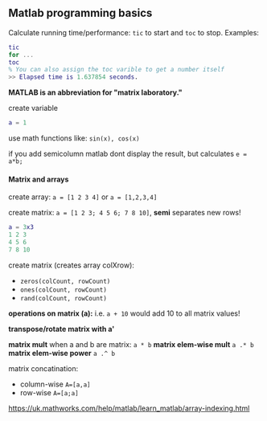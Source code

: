 ## Matlab programming basics

Calculate running time/performance:
`tic` to start and `toc` to stop. Examples:

```matlab
tic
for ...
toc
% You can also assign the toc varible to get a number itself
>> Elapsed time is 1.637854 seconds.
```

**MATLAB is an abbreviation for "matrix laboratory."**

create variable

```matlab
a = 1
```

use math functions like: `sin(x), cos(x)`

if you add semicolumn matlab dont display the result, but calculates `e = a*b;`

#### Matrix and arrays

create array: `a = [1 2 3 4]` or `a = [1,2,3,4]`

create matrix: `a = [1 2 3; 4 5 6; 7 8 10]`, **semi** separates new rows!

```matlab
a = 3x3
1 2 3
4 5 6
7 8 10
```

create matrix (creates array colXrow):

-   `zeros(colCount, rowCount)`
-   `ones(colCount, rowCount)`
-   `rand(colCount, rowCount)`

**operations on matrix (a):**
i.e. `a + 10` would add 10 to all matrix values!

**transpose/rotate matrix with a'**

**matrix mult** when a and b are matrix: `a * b`
**matrix elem-wise mult** `a .* b`
**matrix elem-wise power** `a .^ b`

matrix concatination:

-   column-wise `A=[a,a]`
-   row-wise `A=[a;a]`

https://uk.mathworks.com/help/matlab/learn_matlab/array-indexing.html
